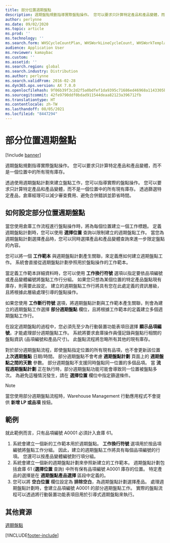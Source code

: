 ```yaml
---
title: 部分位置週期盤點
description: 週期盤點規劃指導實際盤點操作。 您可以要求只計算特定產品和產品變體，而不是一個位置中的所有現有庫存。
author: perlynne
ms.date: 09/02/2020
ms.topic: article
ms.prod: ''
ms.technology: ''
ms.search.form: WHSCycleCountPlan, WHSWorkLineCycleCount, WHSWorkTemplateLineGroup, WHSWorkTemplateTable, WHSRFMenuItemCycleCount, WHSCycleCountPlanListPage
audience: Application User
ms.reviewer: kamaybac
ms.custom: ''
ms.assetid: ''
ms.search.region: global
ms.search.industry: Distribution
ms.author: perlynne
ms.search.validFrom: 2016-02-28
ms.dyn365.ops.version: AX 7.0.0
ms.openlocfilehash: 9f06b39f3c2d2f5a0bdfef1da9395c71686ed46968a1143305b5a10787f7e85f
ms.sourcegitcommit: 42fe9790ddf0bdad911544deaa82123a396712fb
ms.translationtype: HT
ms.contentlocale: zh-TW
ms.lasthandoff: 08/05/2021
ms.locfileid: "8447294"
---
```

# <a name="partial-location-cycle-counting"></a>部分位置週期盤點

[!include [banner](../includes/banner.md)]

週期盤點規劃指導實際盤點操作。 您可以要求只計算特定產品和產品變體，而不是一個位置中的所有現有庫存。

透過使用週期盤點計劃來建立盤點工作，您可以指導實際的盤點操作。 您可以要求只計算特定產品和產品變體，而不是一個位置中的所有現有庫存。 透過篩選特定產品，倉庫經理可以減少審查費用、避免合併錯誤並節省時間。

## <a name="how-to-configure-partial-location-cycle-counting"></a>如何設定部分位置週期盤點

當您使用倉庫工作流程進行盤點操作時，將為每個位置建立一個工作標題。 定義週期盤點計劃時，您可以使用 **選擇位置** 查詢以限制建立的週期盤點工作。 當您為週期盤點計劃選擇產品時，您可以同時選擇產品和產品變體查詢來進一步限定盤點的內容。

您可以將一個 **工作範本** 與週期盤點計劃產生關聯，來定義應如何建立週期盤點工作。 系統會直接從週期盤點計劃參照用於盤點操作的工作範本。

當定義工作範本詳細資料時，您可以使用 **工作換行符號** 選項以指定要依品項編號或產品變體編號將盤點工作行分組。 如果您只想為某個位置的特定產品盤點現有庫存，則需要此設定。 建立的週期盤點工作行將具有您在此處定義的資訊層級，且將根據此層級處理引導的盤點操作。

如果您使用 **工作斷行符號** 選項，將週期盤點計劃與工作範本產生關聯，則會為建立的週期盤點工作選擇 **部分週期盤點** 欄位，且將根據工作範本的定義建立多個週期盤點工作行。

在設定週期盤點的過程中，您必須先至少為行動裝置功能表項目選擇 **顯示品項編號**，才能處理部分週期盤點工作。 系統將要求倉庫操作員僅記錄與盤點行相關的盤點資訊 (品項編號和產品尺寸)。 此盤點流程將忽略所有其他的現有庫存。

對於部分週期盤點流程，即使盤點指定位置的所有現有品項，也不會更新該位置 **上次週期盤點** 日期/時間。 部分週期盤點不會考慮 **週期盤點計劃** 頁面上的 **週期盤點之間的天數** 參數。 部分週期盤點不支援同時盤點同一位置的多個品項。 當 **流程週期盤點計劃** 正在執行時，部分週期盤點功能可能會導致同一位置被盤點多次。 為避免這種情況發生，請在 **選擇位置** 欄位中指定篩選條件。

> [!NOTE]
> 當您使用部分週期盤點流程時，Warehouse Management 行動應用程式不會提供 **新增 LP 或品項** 按鈕。

## <a name="example"></a>範例

就此範例而言，只有品項編號 A0001 必須計入倉庫 61。

1. 系統會建立一個新的工作範本用於週期盤點。 **工作換行符號** 選項用於按品項編號將盤點工作分組。 因此，建立的週期盤點工作將具有每個品項編號的行項。 您還可以按產品變體編號對行項分組。
1. 系統會建立一個新的週期盤點計劃來參照新建立的工作範本。 週期盤點計劃包括倉庫 61 (**選擇位置** 查詢) 中所有保有品項編號 A0001 庫存的位置。 特定產品的選擇是在 **週期盤點產品選擇** 區段中定義的。
1. 您可以將 **空白位置** 欄位設定為 **排除空白**，為週期盤點計劃選擇產品。 處理週期盤點計劃時，會建立品項編號 A0001 的部分週期盤點工作。 實際的盤點流程可以透過將行動裝置功能表項目用於引導式週期盤點來執行。

## <a name="additional-resources"></a>其他資源

[週期盤點](cycle-counting.md)


[!INCLUDE[footer-include](../../includes/footer-banner.md)]